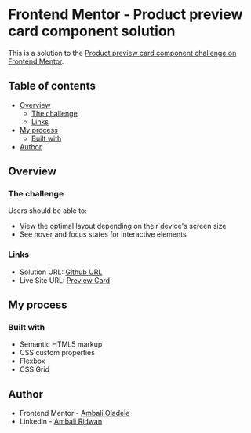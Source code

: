 # Frontend Mentor - Product preview card component solution

This is a solution to the [Product preview card component challenge on Frontend Mentor](https://www.frontendmentor.io/challenges/product-preview-card-component-GO7UmttRfa).

## Table of contents

- [Overview](#overview)
  - [The challenge](#the-challenge)
  - [Links](#links)
- [My process](#my-process)
  - [Built with](#built-with)
- [Author](#author)

## Overview

### The challenge

Users should be able to:

- View the optimal layout depending on their device's screen size
- See hover and focus states for interactive elements

### Links

- Solution URL: [Github URL](ambaliOladele/FrontendMentor_Projects)
- Live Site URL: [Preview Card](https://previewcardfr.netlify.app)

## My process

### Built with

- Semantic HTML5 markup
- CSS custom properties
- Flexbox
- CSS Grid

## Author

- Frontend Mentor - [Ambali Oladele](https://www.frontendmentor.io/profile/AmbaliOladele)
- Linkedin - [Ambali Ridwan](https://www.linkedin.com/in/ambali-ridwan-936065228/)
